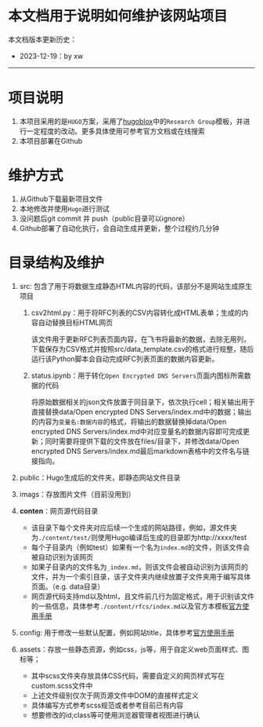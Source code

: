 # 本文档用于说明如何维护该网站项目

本文档版本更新历史：
- 2023-12-19：by xw
---
# 项目说明
1. 本项目采用的是`HUGO`方案，采用了[hugoblox](https://hugoblox.com/templates/)中的`Research Group`模板，并进行一定程度的改动。更多具体使用可参考官方文档或在线搜索
2. 本项目部署在Github

# 维护方式
1. 从Github下载最新项目文件
2. 本地修改并使用`Hugo`进行测试
3. 没问题后git commit 并 push（public目录可以ignore）
4. Github部署了自动化执行，会自动生成并更新，整个过程约几分钟

# 目录结构及维护
1. src: 包含了用于将数据生成静态HTML内容的代码，该部分不是网站生成原生项目
   1. csv2html.py：用于将RFC列表的CSV内容转化成HTML表单；生成的内容自动替换目标HTML网页
      
      该文件用于更新RFC列表页面内容，在飞书将最新的数据，去除无用列，下载保存为CSV格式并按照src/data_template.csv的格式进行规整，随后运行该Python脚本会自动完成RFC列表页面的数据内容更新。
   2. status.ipynb：用于转化`Open Encrypted DNS Servers`页面内图标所需数据的代码
      
      将原始数据相关的json文件放置于同目录下，依次执行cell；相关输出用于直接替换data/Open encrypted DNS Servers/index.md中的数据；输出的内容为`变量名:数据内容`的格式，将输出的数据替换掉data/Open encrypted DNS Servers/index.md中对应变量名的数据内容即可完成更新；同时需要将提供下载的文件放在files/目录下，并修改data/Open encrypted DNS Servers/index.md最后markdown表格中的文件名与链接指向。

2. public：Hugo生成后的文件夹，即静态网站文件目录
3. imags：存放图片文件（目前没用到）
4. **conten**：网页源代码目录
      - 该目录下每个文件夹对应后续一个生成的网站路径，例如，源文件夹为`./content/test/`则使用Hugo编译后生成的目录即为http://xxxx/test
      - 每个子目录内（例如test）如果有一个名为`index.md`的文件，则该文件会被自动识别为该网页
      - 如果子目录内的文件名为`_index.md`，则该文件会被自动识别为该网页的文件，并为一个索引目录，该子文件夹内继续放置子文件夹用于编写具体页面。（e.g. data目录）
      - 网页源代码支持md以及html，且文件前几行为固定格式，用于识别该文件的一些信息，具体参考`./content/rfcs/index.md`以及官方本模板[官方使用手册](https://docs.hugoblox.com/)
5. config: 用于修改一些默认配置，例如网站title，具体参考[官方使用手册](https://docs.hugoblox.com/)
6. assets：存放一些静态资源，例如css，js等，用于自定义web页面样式、图标等；
    - 其中scss文件夹存放具体CSS代码，需要自定义的网页样式写在custom.scss文件中
    - 上述文件级别仅次于网页源文件中DOM的直接样式定义
    - 具体编写方式参考scss规范或者参考目前已有内容
    - 想要修改的id;class等可使用浏览器管理者视图进行确认
